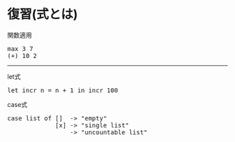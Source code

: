 復習(式とは)
============

関数適用
<pre class="brush: hs">
max 3 7
(+) 10 2
</pre>

----

let式
<pre class="brush: hs">
let incr n = n + 1 in incr 100
</pre>

case式
<pre class="brush: hs">
case list of []  -> "empty"
             [x] -> "single list"
             _   -> "uncountable list"
</pre>
